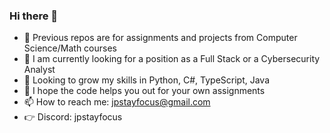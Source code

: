 ### Hi there 👋

- 📖 Previous repos are for assignments and projects from Computer Science/Math courses
- 🔭 I am currently looking for a position as a Full Stack or a Cybersecurity Analyst
- 🌱 Looking to grow my skills in Python, C#, TypeScript, Java
- 🙏 I hope the code helps you out for your own assignments
- 📫 How to reach me: jpstayfocus@gmail.com
- 👉 Discord: jpstayfocus
